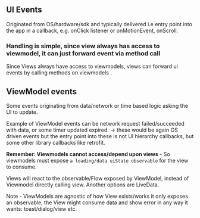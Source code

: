 

## UI Events

Originated from OS/hardware/sdk and typically delivered i.e entry point into  the app in a callback, e.g. onClick listener
or onMotionEvent, onScroll.

### Handling is simple, since view always has access to viewmodel, it can just forward event via method call

Since Views always have access to viewmodels, views can forward ui events by calling methods on viewmodels .

## ViewModel events

Some events originating from data/network or time based logic asking the UI to update.

Example of ViewModel events can be network request failed/succeeded with data, or some timer updated expired. -> these would be again OS driven events but the entry point into these is not UI hierarchy callbacks, but some other library callbacks like retrofit.

**Remember: Viewmodels cannot access/depend upon views** - So viewmodels must expose `a loading/data uiState observable` for the view to consume.

Views will react to the observable/Flow exposed by ViewModel, instead of Viewmodel directly calling view. Another options are LiveData.

Note - ViewModels are agnostic of how View exists/works it only exposes an observable, the View might consume data and show error in any way it wants: toast/dialog/view etc.


